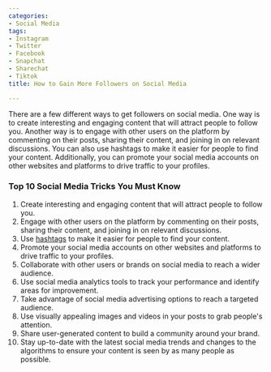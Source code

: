 ```yaml
---
categories:
- Social Media
tags:
- Instagram
- Twitter
- Facebook
- Snapchat
- Sharechat
- Tiktok
title: How to Gain More Followers on Social Media

---
```

There are a few different ways to get followers on social media. One way is to create interesting and engaging content that will attract people to follow you. Another way is to engage with other users on the platform by commenting on their posts, sharing their content, and joining in on relevant discussions. You can also use hashtags to make it easier for people to find your content. Additionally, you can promote your social media accounts on other websites and platforms to drive traffic to your profiles.

### Top 10 Social Media Tricks You Must Know

 1. Create interesting and engaging content that will attract people to follow you.
 2. Engage with other users on the platform by commenting on their posts, sharing their content, and joining in on relevant discussions.
 3. Use [hashtags](https://best-hashtags.com/) to make it easier for people to find your content.
 4. Promote your social media accounts on other websites and platforms to drive traffic to your profiles.
 5. Collaborate with other users or brands on social media to reach a wider audience.
 6. Use social media analytics tools to track your performance and identify areas for improvement.
 7. Take advantage of social media advertising options to reach a targeted audience.
 8. Use visually appealing images and videos in your posts to grab people's attention.
 9. Share user-generated content to build a community around your brand.
10. Stay up-to-date with the latest social media trends and changes to the algorithms to ensure your content is seen by as many people as possible.